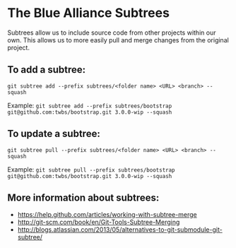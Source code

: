 The Blue Alliance Subtrees
==========================
Subtrees allow us to include source code from other projects within our own. This allows us to more easily pull and merge changes from the original project.

To add a subtree:
-----------------
`git subtree add --prefix subtrees/<folder name> <URL> <branch> --squash`

Example: `git subtree add --prefix subtrees/bootstrap git@github.com:twbs/bootstrap.git 3.0.0-wip --squash`

To update a subtree:
--------------------
`git subtree pull --prefix subtrees/<folder name> <URL> <branch> --squash`

Example: `git subtree pull --prefix subtrees/bootstrap git@github.com:twbs/bootstrap.git 3.0.0-wip --squash`

More information about subtrees:
--------------------------------
- https://help.github.com/articles/working-with-subtree-merge
- http://git-scm.com/book/en/Git-Tools-Subtree-Merging
- http://blogs.atlassian.com/2013/05/alternatives-to-git-submodule-git-subtree/
